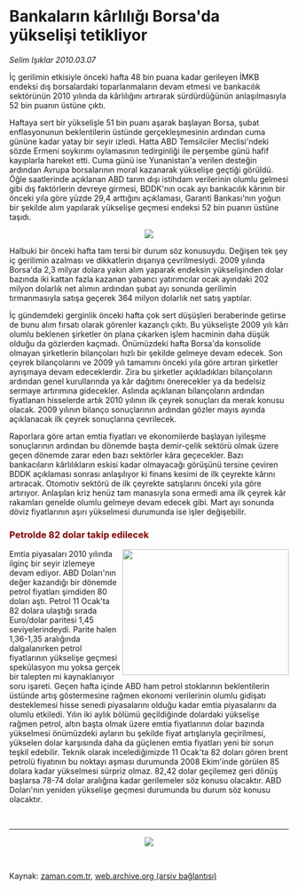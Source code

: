 # Bankaların kârlılığı Borsa'da yükselişi tetikliyor

*Selim Işıklar 2010.03.07*

<tr><td class="metin" colspan="2" style="padding-top: 20px; padding-left: 5px; ">İç gerilimin etkisiyle önceki hafta 48 bin puana kadar gerileyen İMKB endeksi dış borsalardaki toparlanmaların devam etmesi ve bankacılık sektörünün 2010 yılında da kârlılığını artırarak sürdürdüğünün anlaşılmasıyla 52 bin puanın üstüne çıktı.</td></tr><tr><td class="metin" colspan="2" style="padding-top: 20px; padding-left: 5px; "><p> Haftaya sert bir yükselişle 51 bin puanı aşarak başlayan Borsa, şubat enflasyonunun beklentilerin üstünde gerçekleşmesinin ardından cuma gününe kadar yatay bir seyir izledi. Hatta ABD Temsilciler Meclisi'ndeki sözde Ermeni soykırımı oylamasının tedirginliği ile perşembe günü hafif kayıplarla hareket etti. Cuma günü ise Yunanistan'a verilen desteğin ardından Avrupa borsalarının moral kazanarak yükselişe geçtiği görüldü. Öğle saatlerinde açıklanan ABD tarım dışı istihdam verilerinin olumlu gelmesi gibi dış faktörlerin devreye girmesi, BDDK'nın ocak ayı bankacılık kârının bir önceki yıla göre yüzde 29,4 arttığını açıklaması, Garanti Bankası'nın yoğun bir şekilde alım yapılarak yükselişe geçmesi endeksi 52 bin puanın üstüne taşıdı.
<p align="center">
<img border="0" src="http://web.archive.org/web/20100309021619im_/http://medya.zaman.com.tr/2010/03/07/s-borsa.jpg"/><p> Halbuki bir önceki hafta tam tersi bir durum söz konusuydu. Değişen tek şey iç gerilimin azalması ve dikkatlerin dışarıya çevrilmesiydi.
2009 yılında Borsa'da 2,3 milyar dolara yakın alım yaparak endeksin yükselişinden dolar bazında iki kattan fazla kazanan yabancı yatırımcılar ocak ayındaki 202 milyon dolarlık net alımın ardından şubat ayı sonunda gerilimin tırmanmasıyla satışa geçerek 364 milyon dolarlık net satış yaptılar.
<p> İç gündemdeki gerginlik önceki hafta çok sert düşüşleri beraberinde getirse de bunu alım fırsatı olarak görenler kazançlı çıktı. Bu yükselişte 2009 yılı kârı olumlu beklenen şirketler ön plana çıkarken işlem hacminin daha düşük olduğu da gözlerden kaçmadı. Önümüzdeki hafta Borsa'da konsolide olmayan şirketlerin bilançoları hızlı bir şekilde gelmeye devam edecek. Son çeyrek bilançolarını ve 2009 yılı tamamını önceki yıla göre artıran şirketler ayrışmaya devam edeceklerdir. Zira bu şirketler açıkladıkları bilançoların ardından genel kurullarında ya kâr dağıtımı önerecekler ya da bedelsiz sermaye artırımına gidecekler. Aslında açıklanan bilançoların ardından fiyatlanan hisselerde artık 2010 yılının ilk çeyrek sonuçları da merak konusu olacak. 2009 yılının bilanço sonuçlarının ardından gözler mayıs ayında açıklanacak ilk çeyrek sonuçlarına çevrilecek.
<p> Raporlara göre artan emtia fiyatları ve ekonomilerde başlayan iyileşme sonuçlarının ardından bu dönemde başta demir-çelik sektörü olmak üzere geçen dönemde zarar eden bazı sektörler kâra geçecekler. Bazı bankacıların kârlılıkların eskisi kadar olmayacağı görüşünü tersine çeviren BDDK açıklaması sonrası anlaşılıyor ki finans kesimi de ilk çeyrekte kârını artıracak. Otomotiv sektörü de ilk çeyrekte satışlarını önceki yıla göre artırıyor. Anlaşılan kriz henüz tam manasıyla sona ermedi ama ilk çeyrek kâr rakamları genelde olumlu gelmeye devam edecek gibi. Mart ayı sonunda döviz fiyatlarının aşırı yükselmesi durumunda ise işler değişebilir.
<p>
<h3><font color="#800000">Petrolde 82 dolar takip edilecek
</font></h3>
<p>
<img align="right" border="0" height="227" src="http://web.archive.org/web/20100309021619im_/http://medya.zaman.com.tr/2010/03/07/s-petrol.jpg" width="300"/>Emtia piyasaları 2010 yılında ilginç bir seyir izlemeye devam ediyor. ABD Doları'nın değer kazandığı bir dönemde petrol fiyatları şimdiden 80 doları aştı. Petrol 11 Ocak'ta 82 dolara ulaştığı sırada Euro/dolar paritesi 1,45 seviyelerindeydi. Parite halen 1,36-1,35 aralığında dalgalanırken petrol fiyatlarının yükselişe geçmesi spekülasyon mu yoksa gerçek bir talepten mi kaynaklanıyor soru işareti. Geçen hafta içinde ABD ham petrol stoklarının beklentilerin üstünde artış göstermesine rağmen ekonomi verilerinin olumlu gidişatı desteklemesi hisse senedi piyasalarını olduğu kadar emtia piyasalarını da olumlu etkiledi. Yılın iki aylık bölümü geçildiğinde dolardaki yükselişe rağmen petrol, altın başta olmak üzere emtia fiyatlarının dolar bazında yükselmesi önümüzdeki ayların bu şekilde fiyat artışlarıyla geçirilmesi, yükselen dolar karşısında daha da güçlenen emtia fiyatları yeni bir sorun teşkil edebilir. Teknik olarak incelediğimizde 11 Ocak'ta 82 doları gören brent petrolü fiyatının bu noktayı aşması durumunda 2008 Ekim'inde görülen 85 dolara kadar yükselmesi sürpriz olmaz. 82,42 dolar geçilemez geri dönüş başlarsa 78-74 dolar aralığına kadar gerilemeler söz konusu olacaktır. ABD Doları'nın yeniden yükselişe geçmesi durumunda bu durum söz konusu olacaktır.<p> </p>
<hr/>
<p align="center">
<img border="0" src="http://web.archive.org/web/20100309021619im_/http://medya.zaman.com.tr/2010/03/07/s-yatirimci.png"/></p><br/></p></p></p></p></p></p></p></td></tr>

Kaynak: [zaman.com.tr](http://zaman.com.tr/yazar.do?yazino=958813), [web.archive.org (arşiv bağlantısı)](http://web.archive.org/web/20100309021619/http://www.zaman.com.tr:80/yazar.do?yazino=958813)

